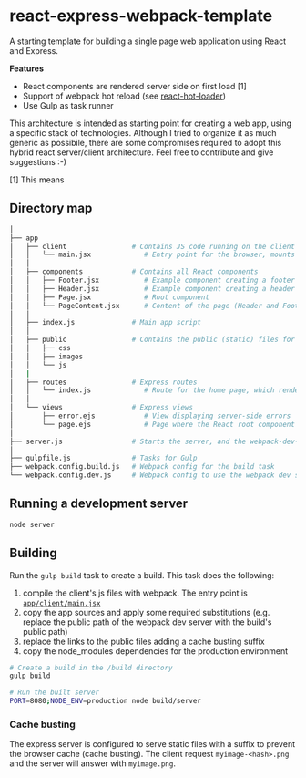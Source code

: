 # react-express-webpack-template

A starting template for building a single page web application using React and Express. 

**Features** 

* React components are rendered server side on first load [1]
* Support of webpack hot reload (see [react-hot-loader](https://github.com/gaearon/react-hot-loader)) 
* Use Gulp as task runner

This architecture is intended as starting point for creating a web app, using a specific stack of technologies. Although I  tried to organize it as much generic as possibile, there are some compromises required to adopt this hybrid react server/client architecture. Feel free to contribute and give suggestions :-)

[1] This means 

## Directory map

```bash
│
├── app
│   ├── client                # Contains JS code running on the client
│   │   └── main.jsx             # Entry point for the browser, mounts the root component on DOM ready
│   │
│   ├── components            # Contains all React components
│   │   ├── Footer.jsx           # Example component creating a footer
│   │   ├── Header.jsx           # Example component creating a header
│   │   ├── Page.jsx             # Root component 
│   │   └── PageContent.jsx      # Content of the page (Header and Footer go here)
│   │
│   ├── index.js              # Main app script 
│   │ 
│   ├── public                # Contains the public (static) files for the client. They will be cache-busted.
│   │   ├── css
│   │   ├── images
│   │   └── js
│   | 
│   ├── routes                # Express routes
│   │   └── index.js             # Route for the home page, which renders page.ejs 
│   │ 
│   └── views                 # Express views
│       ├── error.ejs            # View displaying server-side errors
│       └── page.ejs             # Page where the React root component is mounted server-side
│
├── server.js                 # Starts the server, and the webpack-dev-server on development
│
├── gulpfile.js               # Tasks for Gulp
├── webpack.config.build.js   # Webpack config for the build task
└── webpack.config.dev.js     # Webpack config to use the webpack dev server

```

## Running a development server

```bash
node server
```




## Building

Run the `gulp build` task to create a build. This task does the following:

1. compile the client's js files with webpack. The entry point is [`app/client/main.jsx`](app/client/main.jsx)
2. copy the app sources and apply some required substitutions (e.g. replace the public path of the webpack dev server with the build's public path)
3. replace the links to the public files adding a cache busting suffix
4. copy the node_modules dependencies for the production environment

```bash
# Create a build in the /build directory
gulp build

# Run the built server
PORT=8080;NODE_ENV=production node build/server
```

### Cache busting

The express server is configured to serve static files with a suffix to prevent the browser cache (cache busting). The client request `myimage-<hash>.png` and the server will answer with `myimage.png`.

